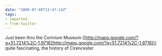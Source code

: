 ```yaml
---
date: "2009-07-08T13:47:14Z"
tags:
- imported
- from-twitter
---
```

Just been thru the Corinium Museum \([http://maps.google.com/?q=51.7214%2C-1.9716](http://maps.google.com/?q=51.7214%2C-1.9716)\) quite fascinating, the history of Cirencester
